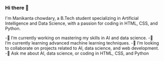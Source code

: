 ### Hi there 👋
I'm Manikanta chowdary, a B.Tech student specializing in Artificial Intelligence and Data Science, with a passion for coding in HTML, CSS, and Python.

-🔭 I’m currently working on mastering my skills in AI and data science.
-🌱 I’m currently learning advanced machine learning techniques.
-👯 I’m looking to collaborate on projects related to AI, data science, and web development.
-💬 Ask me about AI, data science, or coding in HTML, CSS, and Python
